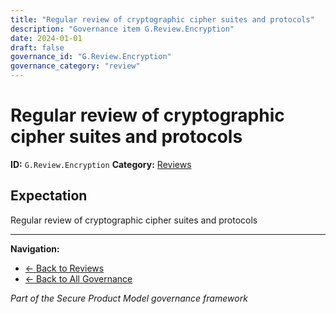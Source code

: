 ```yaml
---
title: "Regular review of cryptographic cipher suites and protocols"
description: "Governance item G.Review.Encryption"
date: 2024-01-01
draft: false
governance_id: "G.Review.Encryption"
governance_category: "review"
---
```


# Regular review of cryptographic cipher suites and protocols

**ID:** `G.Review.Encryption`
**Category:** [Reviews](../)

## Expectation

Regular review of cryptographic cipher suites and protocols


---

**Navigation:**
- [← Back to Reviews](../)
- [← Back to All Governance](/governance/)

*Part of the Secure Product Model governance framework*
